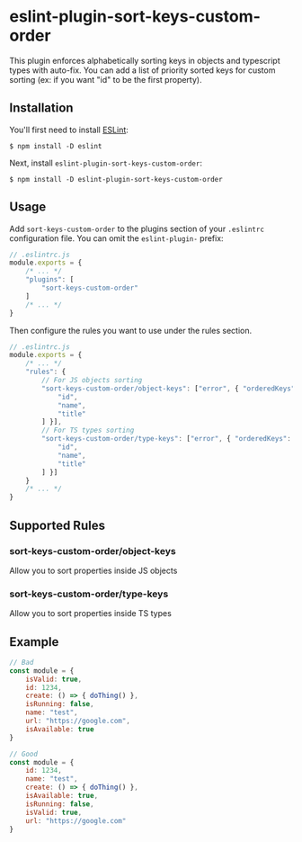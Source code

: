 # eslint-plugin-sort-keys-custom-order

This plugin enforces alphabetically sorting keys in objects and typescript types with auto-fix. You can add a list of priority sorted keys for custom sorting (ex: if you want "id" to be the first property).

## Installation

You'll first need to install [ESLint](http://eslint.org):

```
$ npm install -D eslint
```

Next, install `eslint-plugin-sort-keys-custom-order`:

```
$ npm install -D eslint-plugin-sort-keys-custom-order
```


## Usage

Add `sort-keys-custom-order` to the plugins section of your `.eslintrc` configuration file. You can omit the `eslint-plugin-` prefix:

```js
// .eslintrc.js
module.exports = {
    /* ... */
    "plugins": [
        "sort-keys-custom-order"
    ]
    /* ... */
}
```


Then configure the rules you want to use under the rules section.

```js
// .eslintrc.js
module.exports = {
    /* ... */
    "rules": {
        // For JS objects sorting
        "sort-keys-custom-order/object-keys": ["error", { "orderedKeys": [
            "id",
            "name",
            "title"
        ] }],
        // For TS types sorting
        "sort-keys-custom-order/type-keys": ["error", { "orderedKeys": [
            "id",
            "name",
            "title"
        ] }]
    }
    /* ... */
}
```

## Supported Rules

### sort-keys-custom-order/object-keys

Allow you to sort properties inside JS objects

### sort-keys-custom-order/type-keys

Allow you to sort properties inside TS types


## Example

```js
// Bad
const module = {
    isValid: true,
    id: 1234,
    create: () => { doThing() },
    isRunning: false,
    name: "test",
    url: "https://google.com",
    isAvailable: true
}
```

```js
// Good
const module = {
    id: 1234,
    name: "test",
    create: () => { doThing() },
    isAvailable: true,
    isRunning: false,
    isValid: true,
    url: "https://google.com"
}
```


